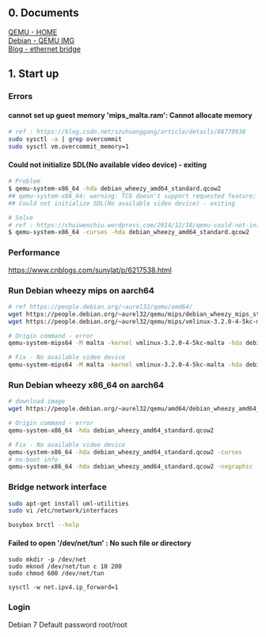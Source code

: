 ## 0. Documents
[QEMU - HOME](https://www.qemu.org/)  
[Debian - QEMU IMG](https://people.debian.org/~aurel32/qemu/)  
[Blog - ethernet bridge](https://www.pianshen.com/article/83761630009/)  


## 1. Start up

### Errors

#### cannot set up guest memory 'mips_malta.ram': Cannot allocate memory
```bash
# ref : https://blog.csdn.net/szuhuanggang/article/details/88770938
sudo sysctl -a | grep overcommit
sudo sysctl vm.overcommit_memory=1
```

#### Could not initialize SDL(No available video device) - exiting
```bash
# Problem
$ qemu-system-x86_64 -hda debian_wheezy_amd64_standard.qcow2
## qemu-system-x86_64: warning: TCG doesn't support requested feature: CPUID.01H:ECX.vmx [bit 5]
## Could not initialize SDL(No available video device) - exiting

# Solve
# ref : https://chuiwenchiu.wordpress.com/2014/12/10/qemu-could-not-initialize-sdlno-available-video-device-exiting/
$ qemu-system-x86_64 -curses -hda debian_wheezy_amd64_standard.qcow2
```

### Performance
https://www.cnblogs.com/sunylat/p/6217538.html



### Run Debian wheezy mips on aarch64
```bash
# ref https://people.debian.org/~aurel32/qemu/amd64/
wget https://people.debian.org/~aurel32/qemu/mips/debian_wheezy_mips_standard.qcow2
wget https://people.debian.org/~aurel32/qemu/mips/vmlinux-3.2.0-4-5kc-malta

# Origin command - error
qemu-system-mips64 -M malta -kernel vmlinux-3.2.0-4-5kc-malta -hda debian_wheezy_mips_standard.qcow2 -append "root=/dev/sda1 console=tty0"

# Fix - No available video device
qemu-system-mips64 -M malta -kernel vmlinux-3.2.0-4-5kc-malta -hda debian_wheezy_mips_standard.qcow2 -append "root=/dev/sda1 console=tty0" -curses
```

### Run Debian wheezy x86_64 on aarch64
```bash
# download image
wget https://people.debian.org/~aurel32/qemu/amd64/debian_wheezy_amd64_standard.qcow2

# Origin command - error
qemu-system-x86_64 -hda debian_wheezy_amd64_standard.qcow2

# Fix - No available video device
qemu-system-x86_64 -hda debian_wheezy_amd64_standard.qcow2 -curses
# no-boot info
qemu-system-x86_64 -hda debian_wheezy_amd64_standard.qcow2 -nographic
```

### Bridge network interface
```bash
sudo apt-get install uml-utilities 
sudo vi /etc/network/interfaces
```
```bash
busybox brctl --help

```

#### Failed to open '/dev/net/tun' : No such file or directory
```
sudo mkdir -p /dev/net
sudo mknod /dev/net/tun c 10 200
sudo chmod 600 /dev/net/tun
```

```
sysctl -w net.ipv4.ip_forward=1
```

### Login
Debian 7 Default password
root/root

